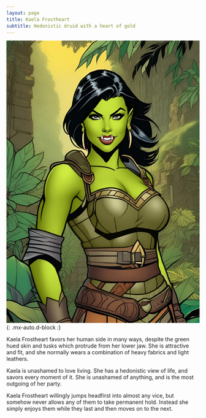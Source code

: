```yaml
---
layout: page
title: Kaela Frostheart
subtitle: Hedonistic druid with a heart of gold
---
```


![Kaela Frostheart](/assets/img/characters/kaela-frostheart.jpg){: .mx-auto.d-block :}

Kaela Frostheart favors her human side in many ways, despite the green hued skin and tusks which protrude from her lower jaw. She is attractive and fit, and she normally wears a combination of heavy fabrics and light leathers.

Kaela is unashamed to love living. She has a hedonistic view of life, and savors every moment of it. She is unashamed of anything, and is the most outgoing of her party.

Kaela Frostheart willingly jumps headfirst into almost any vice, but somehow never allows any of them to take permanent hold. Instead she simply enjoys them while they last and then moves on to the next.